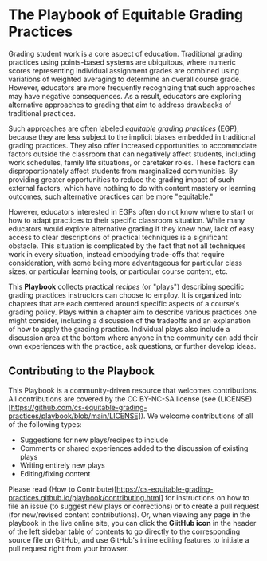 # The Playbook of Equitable Grading Practices

Grading student work is a core aspect of education.
Traditional grading practices using points-based systems are ubiquitous,
where numeric scores representing individual assignment grades are combined
using variations of weighted averaging to determine an overall course grade.
However, educators are more frequently recognizing that such approaches may
have negative consequences.
As a result, educators are exploring alternative approaches to grading that
aim to address drawbacks of traditional practices.

Such approaches are often labeled *equitable grading practices* (EGP),
because they are less subject to the implicit biases embedded in
traditional grading practices. They also offer increased opportunities to
accommodate factors outside the classroom that can negatively affect
students, including work schedules, family life situations, or caretaker
roles. These factors can disproportionately affect students from
marginalized communities. By providing greater opportunities to reduce
the grading impact of such external factors, which have nothing to do with
content mastery or learning outcomes, such alternative practices can be
more "equitable."

However, educators interested in EGPs often do not know where to start or
how to adapt practices to their specific classroom situation. While many
educators would explore alternative grading if they knew how, lack of easy
access to clear descriptions of practical techniques is a significant
obstacle.
This situation is complicated by the fact that not all techniques work in
every situation, instead embodying trade-offs that require consideration,
with some being more advantageous for particular class sizes, or particular
learning tools, or particular course content, etc.

This **Playbook** collects practical *recipes* (or "plays") describing
specific grading practices instructors can choose to employ. It is organized
into chapters that are each centered around specific aspects of a course's
grading policy. Plays within a chapter aim to describe various practices
one might consider, including a discussion of the tradeoffs and an
explanation of how to apply the grading practice. Individual plays also
include a discussion area at the bottom where anyone in the community can
add their own experiences with the practice, ask questions, or further
develop ideas.


## Contributing to the Playbook

This Playbook is a community-driven resource that welcomes contributions.
All contributions are covered by the CC BY-NC-SA license (see
(LICENSE)[https://github.com/cs-equitable-grading-practices/playbook/blob/main/LICENSE]).
We  welcome contributions of all of the following types:

- Suggestions for new plays/recipes to include
- Comments or shared experiences added to the discussion of existing plays
- Writing entirely new plays
- Editing/fixing content

Please read (How to Contribute)[https://cs-equitable-grading-practices.github.io/playbook/contributing.html]
for instructions on how to file an  issue (to suggest new plays or
corrections) or to create a pull request
(for new/revised content contributions). Or, when viewing any page in
the playbook in the live online site, you can click the **GiitHub icon** in
the header of the left sidebar table of contents to go directly to the
corresponding source file on GitHub, and use GitHub's inline editing features
to initiate a pull request right from your browser.
